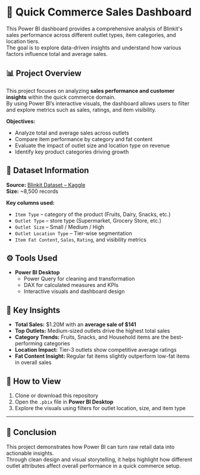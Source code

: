 # 🛒 Quick Commerce Sales Dashboard 

This Power BI dashboard provides a comprehensive analysis of Blinkit's sales performance across different outlet types, item categories, and location tiers.  
The goal is to explore data-driven insights and understand how various factors influence total and average sales.


## 📊 Project Overview

This project focuses on analyzing **sales performance and customer insights** within the quick commerce domain.  
By using Power BI’s interactive visuals, the dashboard allows users to filter and explore metrics such as sales, ratings, and item visibility.

**Objectives:**
- Analyze total and average sales across outlets  
- Compare item performance by category and fat content  
- Evaluate the impact of outlet size and location type on revenue  
- Identify key product categories driving growth  


## 🧩 Dataset Information

**Source:** [Blinkit Dataset – Kaggle](https://www.kaggle.com/datasets/mukeshgadri/blinkit-dataset)  
**Size:** ~8,500 records  

**Key columns used:**
- `Item Type` – category of the product (Fruits, Dairy, Snacks, etc.)  
- `Outlet Type` – store type (Supermarket, Grocery Store, etc.)  
- `Outlet Size` – Small / Medium / High  
- `Outlet Location Type` – Tier-wise segmentation  
- `Item Fat Content`, `Sales`, `Rating`, and visibility metrics  


## ⚙️ Tools Used

- **Power BI Desktop**  
  - Power Query for cleaning and transformation  
  - DAX for calculated measures and KPIs  
  - Interactive visuals and dashboard design  


## 🧠 Key Insights

- **Total Sales:** $1.20M with an **average sale of $141**  
- **Top Outlets:** Medium-sized outlets drive the highest total sales  
- **Category Trends:** Fruits, Snacks, and Household items are the best-performing categories  
- **Location Impact:** Tier-3 outlets show competitive average ratings  
- **Fat Content Insight:** Regular fat items slightly outperform low-fat items in overall sales  



## 🚀 How to View

1. Clone or download this repository  
2. Open the `.pbix` file in **Power BI Desktop**  
3. Explore the visuals using filters for outlet location, size, and item type  

---

## 📘 Conclusion

This project demonstrates how Power BI can turn raw retail data into actionable insights.  
Through clean design and visual storytelling, it helps highlight how different outlet attributes affect overall performance in a quick commerce setup.
